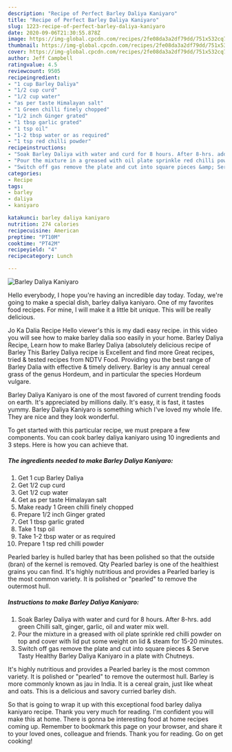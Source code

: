 ```yaml
---
description: "Recipe of Perfect Barley Daliya Kaniyaro"
title: "Recipe of Perfect Barley Daliya Kaniyaro"
slug: 1223-recipe-of-perfect-barley-daliya-kaniyaro
date: 2020-09-06T21:30:55.878Z
image: https://img-global.cpcdn.com/recipes/2fe08da3a2df79dd/751x532cq70/barley-daliya-kaniyaro-recipe-main-photo.jpg
thumbnail: https://img-global.cpcdn.com/recipes/2fe08da3a2df79dd/751x532cq70/barley-daliya-kaniyaro-recipe-main-photo.jpg
cover: https://img-global.cpcdn.com/recipes/2fe08da3a2df79dd/751x532cq70/barley-daliya-kaniyaro-recipe-main-photo.jpg
author: Jeff Campbell
ratingvalue: 4.5
reviewcount: 9505
recipeingredient:
- "1 cup Barley Daliya"
- "1/2 cup curd"
- "1/2 cup water"
- "as per taste Himalayan salt"
- "1 Green chilli finely chopped"
- "1/2 inch Ginger grated"
- "1 tbsp garlic grated"
- "1 tsp oil"
- "1-2 tbsp water or as required"
- "1 tsp red chilli powder"
recipeinstructions:
- "Soak Barley Daliya with water and curd for 8 hours. After 8-hrs. add green Chilli salt, ginger, garlic, oil and water mix well."
- "Pour the mixture in a greased with oil plate sprinkle red chilli powder on top and cover with lid put some weight on lid &amp; steam for 15-20 minutes."
- "Switch off gas remove the plate and cut into square pieces &amp; Serve Tasty Healthy Barley Daliya Kaniyaro in a plate with Chutneys."
categories:
- Recipe
tags:
- barley
- daliya
- kaniyaro

katakunci: barley daliya kaniyaro 
nutrition: 274 calories
recipecuisine: American
preptime: "PT10M"
cooktime: "PT42M"
recipeyield: "4"
recipecategory: Lunch

---
```



![Barley Daliya Kaniyaro](https://img-global.cpcdn.com/recipes/2fe08da3a2df79dd/751x532cq70/barley-daliya-kaniyaro-recipe-main-photo.jpg)

Hello everybody, I hope you're having an incredible day today. Today, we're going to make a special dish, barley daliya kaniyaro. One of my favorites food recipes. For mine, I will make it a little bit unique. This will be really delicious.

Jo Ka Dalia Recipe Hello viewer&#39;s this is my dadi easy recipe. in this video you will see how to make barley dalia soo easily in your home. Barley Daliya Recipe, Learn how to make Barley Daliya (absolutely delicious recipe of Barley This Barley Daliya recipe is Excellent and find more Great recipes, tried &amp; tested recipes from NDTV Food. Providing you the best range of Barley Dalia with effective &amp; timely delivery. Barley is any annual cereal grass of the genus Hordeum, and in particular the species Hordeum vulgare.

Barley Daliya Kaniyaro is one of the most favored of current trending foods on earth. It's appreciated by millions daily. It's easy, it is fast, it tastes yummy. Barley Daliya Kaniyaro is something which I've loved my whole life. They are nice and they look wonderful.


To get started with this particular recipe, we must prepare a few components. You can cook barley daliya kaniyaro using 10 ingredients and 3 steps. Here is how you can achieve that.

<!--inarticleads1-->

##### The ingredients needed to make Barley Daliya Kaniyaro:

1. Get 1 cup Barley Daliya
1. Get 1/2 cup curd
1. Get 1/2 cup water
1. Get as per taste Himalayan salt
1. Make ready 1 Green chilli finely chopped
1. Prepare 1/2 inch Ginger grated
1. Get 1 tbsp garlic grated
1. Take 1 tsp oil
1. Take 1-2 tbsp water or as required
1. Prepare 1 tsp red chilli powder


Pearled barley is hulled barley that has been polished so that the outside (bran) of the kernel is removed. Qty Pearled barley is one of the healthiest grains you can find. It&#39;s highly nutritious and provides a Pearled barley is the most common variety. It is polished or &#34;pearled&#34; to remove the outermost hull. 

<!--inarticleads2-->

##### Instructions to make Barley Daliya Kaniyaro:

1. Soak Barley Daliya with water and curd for 8 hours. After 8-hrs. add green Chilli salt, ginger, garlic, oil and water mix well.
1. Pour the mixture in a greased with oil plate sprinkle red chilli powder on top and cover with lid put some weight on lid &amp; steam for 15-20 minutes.
1. Switch off gas remove the plate and cut into square pieces &amp; Serve Tasty Healthy Barley Daliya Kaniyaro in a plate with Chutneys.


It&#39;s highly nutritious and provides a Pearled barley is the most common variety. It is polished or &#34;pearled&#34; to remove the outermost hull. Barley is more commonly known as jau in India. It is a cereal grain, just like wheat and oats. This is a delicious and savory curried barley dish. 

So that is going to wrap it up with this exceptional food barley daliya kaniyaro recipe. Thank you very much for reading. I'm confident you will make this at home. There is gonna be interesting food at home recipes coming up. Remember to bookmark this page on your browser, and share it to your loved ones, colleague and friends. Thank you for reading. Go on get cooking!
